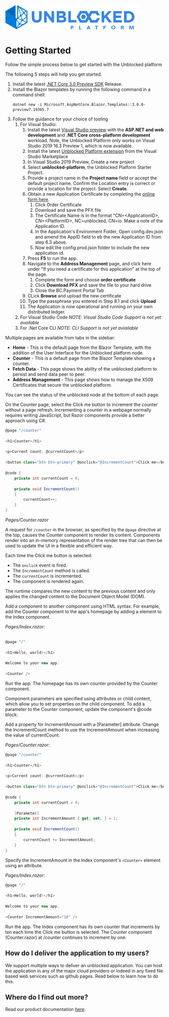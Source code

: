 ![Logo](./img/UPWT.png)
# Getting Started
Follow the simple process below to get started with the Unblocked platform



The following 5 steps will help you get started.
1. Install the latest [.NET Core 3.0 Preview SDK](https://aka.ms/netcore3download) Release.
2. Install the Blazor templates by running the following command in a command shell:
    ```
    dotnet new -i Microsoft.AspNetCore.Blazor.Templates::3.0.0-preview7.19365.7
    ```
3. Follow the guidance for your choice of tooling
    1. For Visual Studio:
        1. Install the latest [Visual Studio preview](https://visualstudio.microsoft.com/vs/preview/) with the **ASP.NET and web development** and **.NET Core cross-platform development** workload. Note, the Unblocked Platform only works on Visual Studio 2019 16.3 Preview 1, which is now available.
        2. Install the latest [Unblocked Platform extension](https://marketplace.visualstudio.com/items?itemName=BlockandChainCompany.unblocked-v1) from the Visual Studio Marketplace
        3. In Visual Studio 2019 Preview, Create a new project
        4. Select **unblocked-platform**, the Unblocked Platform Starter Project.
        5. Provide a project name in the **Project name** field or accept the default project name. Confirm the Location entry is correct or provide a location for the project. Select **Create**.
        6. Obtain a new Application Certificate by completing the [online form here](https://bcpayments.azurewebsites.net/application).
           1. Click Order Certificate
           2. Download and save the PFX file
           3. The Certificate Name is in the format "CN=\<ApplicationID\>, CN=\<PlatformID\>, NC=unblocked, CN=io. Make a note of the Application ID.
           4. In the Application's Environment Folder, Open config.dev.json and amend the AppID field to eb the new Application ID from step 6.3 above.
           5. Now edit the config.prod.json folder to include the new application id.
        7. Press **F5** to run the app.
        8. Navigate to the **Address Management** page, and click here under "If you need a certificate for this application" at the top of the page.
           1. Complete the form and choose **order certificate**
           2. Click **Download PFX** and save the file to your hard drive
           3. Close the BC.Payment Portal Tab
        9. CLick **Browse** and upload the new certificate
        10. Type the passphrase you entered in Step 8.1 and click **Upload**
        11. The Application is now operational and running on your own distributed ledger.
    2. For Visual Studio Code *NOTE: Visual Studio Code Support is not yet available*
    3. For .Net Core CLI *NOTE: CLI Support is not yet aviailable*
    

Multiple pages are available from tabs in the sidebar:
* **Home** - This is the default page from the Blazor Template, with the addition of the User Interface for the Unblocked platform node.
* **Counter** - This is a default page from the Blazor Template showing a counter.
* **Fetch Data** - This page shows the ability of the unblocked platform to persist and send data peer to peer.
* **Address Management** - This page shows how to manage the X509 Certificates that secure the unblocked platform.

You can see the status of the unblocked node at the bottom of each page.


On the Counter page, select the Click me button to increment the counter without a page refresh. Incrementing a counter in a webpage normally requires writing JavaScript, but Razor components provide a better approach using C#.

```csharp
@page "/counter"

<h1>Counter</h1>

<p>Current count: @currentCount</p>

<button class="btn btn-primary" @onclick="@IncrementCount">Click me</button>

@code {
    private int currentCount = 0;

    private void IncrementCount()
    {
        currentCount++;
    }
}
```
*Pages/Counter.razor*

A request for ```/counter``` in the browser, as specified by the ```@page``` directive at the top, causes the Counter component to render its content. Components render into an in-memory representation of the render tree that can then be used to update the UI in a flexible and efficient way.

Each time the Click me button is selected:

* The ```onclick``` event is fired.
* The ```IncrementCount``` method is called.
* The ```currentCount``` is incremented.
* The component is rendered again.


The runtime compares the new content to the previous content and only applies the changed content to the Document Object Model (DOM).

Add a component to another component using HTML syntax. For example, add the Counter component to the app's homepage by adding a <Counter /> element to the Index component.

*Pages/Index.razor*:

```Cs

@page "/"

<h1>Hello, world!</h1>

Welcome to your new app.

<Counter />
```
Run the app. The homepage has its own counter provided by the Counter component.

Component parameters are specified using attributes or child content, which allow you to set properties on the child component. To add a parameter to the Counter component, update the component's @code block:

Add a property for IncrementAmount with a [Parameter] attribute.
Change the IncrementCount method to use the IncrementAmount when increasing the value of currentCount.


*Pages/Counter.razor*:
```cs
@page "/counter"

<h1>Counter</h1>

<p>Current count: @currentCount</p>

<button class="btn btn-primary" @onclick="@IncrementCount">Click me</button>

@code {
    private int currentCount = 0;

    [Parameter]
    private int IncrementAmount { get; set; } = 1;

    private void IncrementCount()
    {
        currentCount += IncrementAmount;
    }
}
```

Specify the IncrementAmount in the Index component's ```<Counter>``` element using an attribute.

*Pages/Index.razor*:

```cs
@page "/"

<h1>Hello, world!</h1>

Welcome to your new app.

<Counter IncrementAmount="10" />
```

Run the app. The Index component has its own counter that increments by ten each time the Click me button is selected. The Counter component (Counter.razor) at /counter continues to increment by one.

## How do I deliver the application to my users?
We support multiple ways to deliver an unblocked application. You can host the application in any of the major cloud providers or indeed in any fixed file based web services such as github pages. Read below to learn how to do this.

## Where do I find out more?
Read our product documentation [here](https://blockandchainco.github.io/API/).
